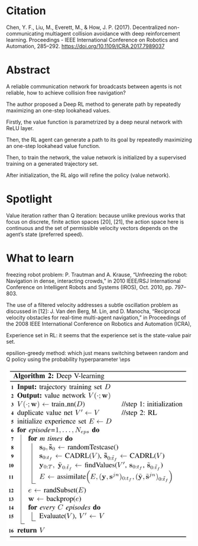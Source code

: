 
# Citation
Chen, Y. F., Liu, M., Everett, M., & How, J. P. (2017). Decentralized non-communicating multiagent collision avoidance with deep reinforcement learning. Proceedings - IEEE International Conference on Robotics and Automation, 285–292. https://doi.org/10.1109/ICRA.2017.7989037

# Abstract
A reliable communication network for broadcasts between agents is not reliable, how to achieve collision free navigation?

The author proposed a Deep RL method to generate path by repeatedly maximizing an one-step lookahead values. 

Firstly, the value function is parametrized by a deep neural network with ReLU layer.

Then, the RL agent can generate a path to its goal by repeatedly maximizing an one-step lookahead value function.

Then, to train the network, the value network is initialized by a supervised training on a generated trajectory set. 

After initialization, the RL algo will refine the policy (value network).

# Spotlight
Value iteration rather than Q iteration: because unlike previous works that focus on discrete, finite action spaces [20], [21], the action space here is continuous and the set of permissible velocity vectors depends on the agent’s state (preferred speed).

# What to learn
freezing robot problem: P. Trautman and A. Krause, “Unfreezing the robot: Navigation in dense, interacting crowds,” in 2010 IEEE/RSJ International Conference on Intelligent Robots and Systems (IROS), Oct. 2010, pp. 797–803.

The use of a filtered velocity addresses a subtle oscillation problem as discussed in [12]: J. Van den Berg, M. Lin, and D. Manocha, “Reciprocal velocity obstacles for real-time multi-agent navigation,” in Proceedings of the 2008 IEEE International Conference on Robotics and Automation (ICRA),

Experience set in RL: it seems that the experience set is the state-value pair set.

epsilion-greedy method: which just means switching between random and Q policy using the probability hyperparameter \eps

![algo illustration](https://github.com/hynpu/ece7970_winter2021/blob/main/Week_5/Figures/init_refine_algo.JPG)
